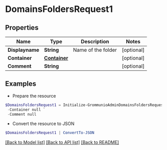 # DomainsFoldersRequest1
## Properties

Name | Type | Description | Notes
------------ | ------------- | ------------- | -------------
**Displayname** | **String** | Name of the folder | [optional] 
**Container** | [**Container**](Container.md) |  | [optional] 
**Comment** | **String** |  | [optional] 

## Examples

- Prepare the resource
```powershell
$DomainsFoldersRequest1 = Initialize-GrommunioAdminDomainsFoldersRequest1  -Displayname null `
 -Container null `
 -Comment null
```

- Convert the resource to JSON
```powershell
$DomainsFoldersRequest1 | ConvertTo-JSON
```

[[Back to Model list]](../README.md#documentation-for-models) [[Back to API list]](../README.md#documentation-for-api-endpoints) [[Back to README]](../README.md)

